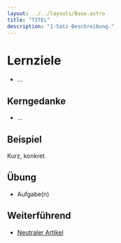 ```yaml
---
layout: ../../layouts/Base.astro
title: "TITEL"
description: "1-Satz-Beschreibung."
---
```


# Lernziele
- …

## Kerngedanke
- …

## Beispiel
Kurz, konkret.

## Übung
- Aufgabe(n)

## Weiterführend
- [Neutraler Artikel](/)
